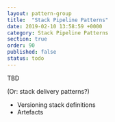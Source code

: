 ```yaml
---
layout: pattern-group
title:  "Stack Pipeline Patterns"
date: 2019-02-10 13:58:59 +0000
category: Stack Pipeline Patterns
section: true
order: 90
published: false
status: todo
---
```


TBD

(Or: stack delivery patterns?)

- Versioning stack definitions
- Artefacts

